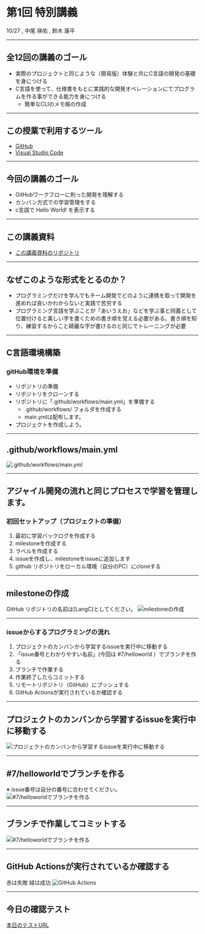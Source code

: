 # 第1回 特別講義
10/27 , 中尾 瑛佑 , 鈴木 康平

---

## 全12回の講義のゴール
* 実際のプロジェクトと同じような（簡易版）体験と共にC言語の開発の基礎を身につける
* C言語を使って、仕様書をもとに実践的な開発オペレーションにてプログラムを作る事ができる能力を身につける
  * 簡単なCLIのメモ帳の作成

---

## この授業で利用するツール
* [GitHub](https://github.com/)
* [Visual Studio Code](https://code.visualstudio.com/?wt.mc_id=vscom_downloads)

---

## 今回の講義のゴール
* GitHubワークフローに則った開発を理解する
* カンバン方式での学習管理をする
* c言語で Hello World! を表示する

---

## この講義資料
* [この講義資料のリポジトリ](https://github.com/TheWaggle/LangC)

---

## なぜこのような形式をとるのか？
* プログラミングだけを学んでもチーム開発でどのように連携を取って開発を進めれば良いかわからないと実践で苦労する
* プログラミング言語を学ぶことが「あいうえお」などを学ぶ事と同義として位置付けると美しい字を書くための書き順を覚える必要がある。書き順を知り、練習するからこと綺麗な字が書けるのと同じでトレーニングが必要

---

## C言語環境構築
### gitHub環境を準備
* リポジトリの準備
* リポジトリをクローンする
* リポジトリに「.github/workflows/main.yml」を準備する
  * .github/workflows/ フォルダを作成する
  * main.ymlは配布します。
* プロジェクトを作成しよう。

---
## .github/workflows/main.yml 
![.github/workflows/main.yml](assets/main_yml.png)

---

## アジャイル開発の流れと同じプロセスで学習を管理します。
### 初回セットアップ（プロジェクトの準備）
1. 最初に学習バックログを作成する
2. milestoneを作成する
3. ラベルを作成する
4. issueを作成し、milestoneをissueに追加します
5. github リポジトリをローカル環境（自分のPC）にcloneする

---

## milestoneの作成
GitHub リポジトリの名前は[LangC]としてください。
![milestoneの作成](./assets/milestone.png)

---

### issueからするプログラミングの流れ
1. プロジェクトのカンバンから学習するissueを実行中に移動する
2. 「issue番号とわかりやすい名前」(今回は #7/helloworld ）でブランチを作る
3. ブランチで作業する
4. 作業終了したらコミットする
5. リモートリポジトリ（GitHub）にプッシュする
6. GitHub Actionsが実行されているか確認する

---
## プロジェクトのカンバンから学習するissueを実行中に移動する
![プロジェクトのカンバンから学習するissueを実行中に移動する](./assets/1-1.png)

---
## #7/helloworldでブランチを作る
※ issue番号は自分の番号に合わせてください。
![#7/helloworldでブランチを作る](./assets/branch_name.png)

---

## ブランチで作業してコミットする
![#7/helloworldでブランチを作る](./assets/アニメーション.gif)

---

## GitHub Actionsが実行されているか確認する
赤は失敗
緑は成功
![GitHub Actions](./assets/actions.png)

---

## 今日の確認テスト

[本日のテストURL](https://docs.google.com/forms/d/e/1FAIpQLSfLmwFaEj4DJy1ONe2GIIEFQoUFrQuzMsAe-RF5mobs2_SYHg/viewform?usp=sf_link)




